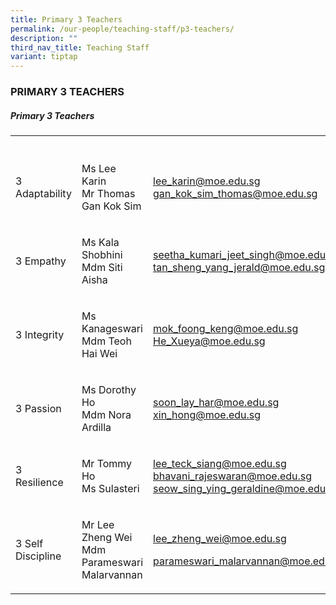 ```yaml
---
title: Primary 3 Teachers
permalink: /our-people/teaching-staff/p3-teachers/
description: ""
third_nav_title: Teaching Staff
variant: tiptap
---
```

<h3>PRIMARY 3 TEACHERS</h3><h5>Primary 3 Teachers</h5><table><tbody><tr><th rowspan="1" colspan="1"><p></p></th><th rowspan="1" colspan="1"><p></p></th><th rowspan="1" colspan="1"><p></p></th></tr><tr><td rowspan="1" colspan="1"><p>3 Adaptability</p></td><td rowspan="1" colspan="1"><p>Ms Lee Karin<br>Mr Thomas Gan Kok Sim</p></td><td rowspan="1" colspan="1"><p><a href="mailto:lee_karin@moe.edu.sg" rel="noopener noreferrer nofollow" target="_blank">lee_karin@moe.edu.sg</a><br><a href="mailto:gan_kok_sim_thomas@moe.edu.sg" rel="noopener noreferrer nofollow" target="_blank">gan_kok_sim_thomas@moe.edu.sg</a></p></td></tr><tr><td rowspan="1" colspan="1"><p>3 Empathy</p></td><td rowspan="1" colspan="1"><p>Ms Kala Shobhini<br>Mdm Siti Aisha</p></td><td rowspan="1" colspan="1"><p><a href="mailto:seetha_kumari_jeet_singh@moe.edu.sg" rel="noopener noreferrer nofollow" target="_blank">seetha_kumari_jeet_singh@moe.edu.sg</a> <br><a href="mailto:tan_sheng_yang_jerald@moe.edu.sg" rel="noopener noreferrer nofollow" target="_blank">tan_sheng_yang_jerald@moe.edu.sg</a></p></td></tr><tr><td rowspan="1" colspan="1"><p>3 Integrity</p></td><td rowspan="1" colspan="1"><p>Ms Kanageswari<br>Mdm Teoh Hai Wei</p></td><td rowspan="1" colspan="1"><p><a href="mailto:mok_foong_keng@moe.gov.sg" rel="noopener noreferrer nofollow" target="_blank">mok_foong_keng@moe.edu.sg</a><br><a href="mailto:He_Xueya@schools.gov.sg" rel="noopener noreferrer nofollow" target="_blank">He_Xueya@moe.edu.sg</a></p></td></tr><tr><td rowspan="1" colspan="1"><p>3 Passion</p></td><td rowspan="1" colspan="1"><p>Ms Dorothy Ho<br>Mdm Nora Ardilla</p></td><td rowspan="1" colspan="1"><p><a href="mailto:soon_lay_har@moe.edu.sg" rel="noopener noreferrer nofollow" target="_blank">soon_lay_har@moe.edu.sg</a> <br><a href="mailto:xing_hong@moe.edu.sg" rel="noopener noreferrer nofollow" target="_blank">xin_hong@moe.edu.sg</a></p></td></tr><tr><td rowspan="1" colspan="1"><p>3 Resilience</p></td><td rowspan="1" colspan="1"><p>Mr Tommy Ho<br>Ms Sulasteri</p></td><td rowspan="1" colspan="1"><p><a href="mailto:lee_teck_siang@moe.edu.sg" rel="noopener noreferrer nofollow" target="_blank">lee_teck_siang@moe.edu.sg</a> <br><a href="mailto:bhavani_rajeswaran@moe.edu.sg" rel="noopener noreferrer nofollow" target="_blank">bhavani_rajeswaran@moe.edu.sg</a> <br><a href="mailto:seow_sing_ying@moe.edu.sg" rel="noopener noreferrer nofollow" target="_blank">seow_sing_ying_geraldine@moe.edu.sg</a></p></td></tr><tr><td rowspan="1" colspan="1"><p>3 Self Discipline</p></td><td rowspan="1" colspan="1"><p>Mr Lee Zheng Wei<br>Mdm Parameswari Malarvannan </p></td><td rowspan="1" colspan="1"><p><a href="mailto:lee_zheng_wei@moe.edu.sg" rel="noopener noreferrer nofollow" target="_blank">lee_zheng_wei@moe.edu.sg</a></p><p><a href="mailto:parameswari_malarvannan@moe.edu.sg" rel="noopener noreferrer nofollow" target="_blank">parameswari_malarvannan@moe.edu.sg</a></p></td></tr></tbody></table><p></p>